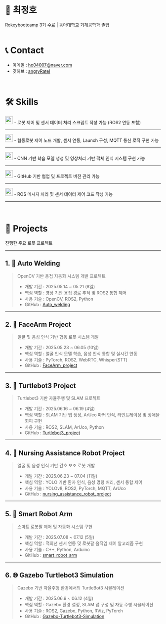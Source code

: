 # 📜 최정호

Rokeybootcamp 3기 수료 | 동아대학교 기계공학과 졸업  
<br />

# 📞 Contact  
- 이메일 : ho04007@naver.com  
- 깃허브 : [angryRatel](https://github.com/angryRatel)
<br />

# 🛠️ Skills

<img src="https://img.shields.io/badge/Python-%E2%97%8F-blue" height="25px" />  
- 로봇 제어 및 센서 데이터 처리 스크립트 작성 가능 (ROS2 연동 포함)

---

<img src="https://img.shields.io/badge/ROS2-%E2%97%8F-lightgrey" height="25px" />  
- 협동로봇 제어 노드 개발, 센서 연동, Launch 구성, MQTT 통신 로직 구현 가능

---

<img src="https://img.shields.io/badge/OpenCV_&_PyTorch-%E2%97%8F-orange" height="25px" />  
- CNN 기반 학습 모델 생성 및 영상처리 기반 객체 인식 시스템 구현 가능

---

<img src="https://img.shields.io/badge/Git-%E2%97%8F-green" height="25px" />  
- GitHub 기반 협업 및 프로젝트 버전 관리 가능

---

<img src="https://img.shields.io/badge/C_&_C++-%E2%97%8F-red" height="25px" />  
- ROS 메시지 처리 및 센서 데이터 제어 코드 작성 가능

---

<br />

# 📝 Projects

진행한 주요 로봇 프로젝트

---

## 1. 🤖 Auto Welding  
> OpenCV 기반 용접 자동화 시스템 개발 프로젝트  
>
> - 개발 기간 : 2025.05.14 ~ 05.21 (8일)  
> - 핵심 역할 : 영상 기반 용접 경로 추적 및 ROS2 통합 제어  
> - 사용 기술 : OpenCV, ROS2, Python  
> - GitHub : [Auto_welding](https://github.com/angryRatel/Auto_welding)

---

## 2. 🤝 FaceArm Project  
> 얼굴 및 음성 인식 기반 협동 로봇 시스템 개발  
>
> - 개발 기간 : 2025.05.23 ~ 06.05 (10일)  
> - 핵심 역할 : 얼굴 인식 모델 학습, 음성 인식 통합 및 실시간 연동  
> - 사용 기술 : PyTorch, ROS2, WebRTC, Whisper(STT)  
> - GitHub : [FaceArm_project](https://github.com/angryRatel/FaceArm_project)

---

## 3. 🛞 Turtlebot3 Project  
> Turtlebot3 기반 자율주행 및 SLAM 프로젝트  
>
> - 개발 기간 : 2025.06.16 ~ 06.19 (4일)  
> - 핵심 역할 : SLAM 기반 맵 생성, ArUco 마커 인식, 라인트레이싱 및 장애물 회피 구현  
> - 사용 기술 : ROS2, SLAM, ArUco, Python  
> - GitHub : [Turtlebot3_project](https://github.com/angryRatel/Turtlebot3_project)

---

## 4. 🏥 Nursing Assistance Robot Project  
> 얼굴 및 음성 인식 기반 간호 보조 로봇 개발  
>
> - 개발 기간 : 2025.06.23 ~ 07.04 (11일)  
> - 핵심 역할 : YOLO 기반 환자 인식, 음성 명령 처리, 센서 통합 제어  
> - 사용 기술 : YOLOv8, ROS2, PyTorch, MQTT, ArUco  
> - GitHub : [nursing_assistance_robot_project](https://github.com/angryRatel/nursing_assistance_robot_project)

---

## 5. 🦾 Smart Robot Arm  
> 스마트 로봇팔 제어 및 자동화 시스템 구현  
>
> - 개발 기간 : 2025.07.08 ~ 07.12 (5일)  
> - 핵심 역할 : 적외선 센서 연동 및 로봇팔 움직임 제어 알고리즘 구현  
> - 사용 기술 : C++, Python, Arduino  
> - GitHub : [smart_robot_arm](https://github.com/angryRatel/smart_robot_arm)

---

## 6. 🌐 Gazebo Turtlebot3 Simulation  
> Gazebo 기반 자율주행 환경에서의 TurtleBot3 시뮬레이션  
>
> - 개발 기간 : 2025.06.9 ~ 06.12 (4일)  
> - 핵심 역할 : Gazebo 환경 설정, SLAM 맵 구성 및 자동 주행 시뮬레이션  
> - 사용 기술 : ROS2, Gazebo, Python, RViz, PyTorch 
> - GitHub : [Gazebo-Turtlebot3-Simulation](https://github.com/angryRatel/Gazebo-Turtlebot3-Simulation)


